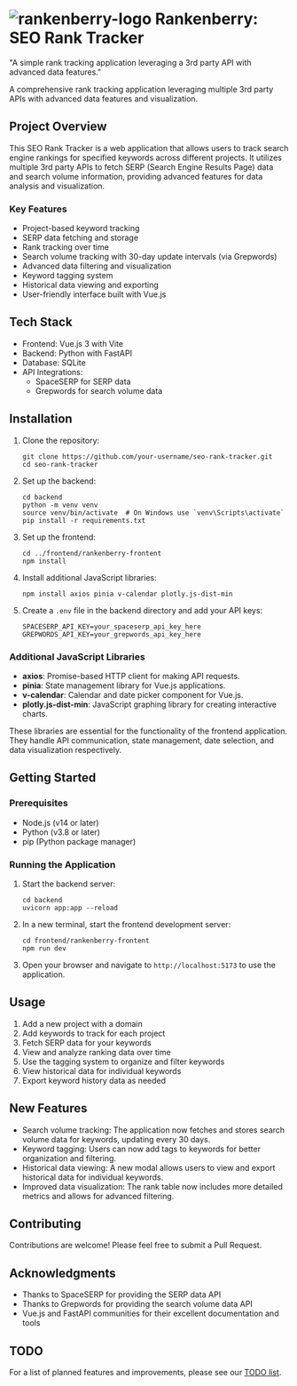 # ![rankenberry-logo](https://github.com/user-attachments/assets/7222a62b-52e2-4474-afa7-653362a0dfa1) Rankenberry: SEO Rank Tracker

"A simple rank tracking application leveraging a 3rd party API with advanced data features."

A comprehensive rank tracking application leveraging multiple 3rd party APIs with advanced data features and visualization.

## Project Overview

This SEO Rank Tracker is a web application that allows users to track search engine rankings for specified keywords across different projects. It utilizes multiple 3rd party APIs to fetch SERP (Search Engine Results Page) data and search volume information, providing advanced features for data analysis and visualization.

### Key Features

- Project-based keyword tracking
- SERP data fetching and storage
- Rank tracking over time
- Search volume tracking with 30-day update intervals (via Grepwords)
- Advanced data filtering and visualization
- Keyword tagging system
- Historical data viewing and exporting
- User-friendly interface built with Vue.js

## Tech Stack

- Frontend: Vue.js 3 with Vite
- Backend: Python with FastAPI
- Database: SQLite
- API Integrations: 
  - SpaceSERP for SERP data
  - Grepwords for search volume data

## Installation

1. Clone the repository:
   ```
   git clone https://github.com/your-username/seo-rank-tracker.git
   cd seo-rank-tracker
   ```

2. Set up the backend:
   ```
   cd backend
   python -m venv venv
   source venv/bin/activate  # On Windows use `venv\Scripts\activate`
   pip install -r requirements.txt
   ```

3. Set up the frontend:
   ```
   cd ../frontend/rankenberry-frontent
   npm install
   ```

4. Install additional JavaScript libraries:
   ```
   npm install axios pinia v-calendar plotly.js-dist-min
   ```

5. Create a `.env` file in the backend directory and add your API keys:
   ```
   SPACESERP_API_KEY=your_spaceserp_api_key_here
   GREPWORDS_API_KEY=your_grepwords_api_key_here
   ```

### Additional JavaScript Libraries

- **axios**: Promise-based HTTP client for making API requests.
- **pinia**: State management library for Vue.js applications.
- **v-calendar**: Calendar and date picker component for Vue.js.
- **plotly.js-dist-min**: JavaScript graphing library for creating interactive charts.

These libraries are essential for the functionality of the frontend application. They handle API communication, state management, date selection, and data visualization respectively.

## Getting Started

### Prerequisites

- Node.js (v14 or later)
- Python (v3.8 or later)
- pip (Python package manager)

### Running the Application

1. Start the backend server:
   ```
   cd backend
   uvicorn app:app --reload
   ```

2. In a new terminal, start the frontend development server:
   ```
   cd frontend/rankenberry-frontent
   npm run dev
   ```

3. Open your browser and navigate to `http://localhost:5173` to use the application.

## Usage

1. Add a new project with a domain
2. Add keywords to track for each project
3. Fetch SERP data for your keywords
4. View and analyze ranking data over time
5. Use the tagging system to organize and filter keywords
6. View historical data for individual keywords
7. Export keyword history data as needed

## New Features

- Search volume tracking: The application now fetches and stores search volume data for keywords, updating every 30 days.
- Keyword tagging: Users can now add tags to keywords for better organization and filtering.
- Historical data viewing: A new modal allows users to view and export historical data for individual keywords.
- Improved data visualization: The rank table now includes more detailed metrics and allows for advanced filtering.

## Contributing

Contributions are welcome! Please feel free to submit a Pull Request.

## Acknowledgments

- Thanks to SpaceSERP for providing the SERP data API
- Thanks to Grepwords for providing the search volume data API
- Vue.js and FastAPI communities for their excellent documentation and tools

## TODO

For a list of planned features and improvements, please see our [TODO list](https://github.com/pshapiro/rankenberry/blob/main/TODO.md).
